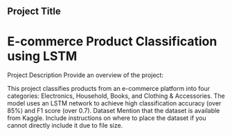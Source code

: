 ## Project Title
# E-commerce Product Classification using LSTM

Project Description
Provide an overview of the project:

This project classifies products from an e-commerce platform into four categories: Electronics, Household, Books, and Clothing & Accessories.
The model uses an LSTM network to achieve high classification accuracy (over 85%) and F1 score (over 0.7).
Dataset
Mention that the dataset is available from Kaggle.
Include instructions on where to place the dataset if you cannot directly include it due to file size.
